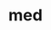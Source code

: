 ---
title: "med"
layout: cache
categories: [package, develop]
meta: {"compilers": ["gcc@11.4.0"], "num_specs": 16, "num_specs_by_stack": {"e4s": 16, "root": 16}, "oss": ["ubuntu22.04"], "platforms": ["linux"], "stacks": ["e4s", "root"], "targets": ["x86_64_v3"], "versions": ["5.0.0"]}
spec_details: [{"compiler": "gcc@11.4.0", "hash": "3l6rf2golg5txvqhgve5tduvqz4bwqyq", "os": "ubuntu22.04", "platform": "linux", "size": "-", "stacks": ["e4s", "root"], "target": "x86_64_v3", "variants": ["+api23", "build_system=cmake", "build_type=Release", "~doc", "~fortran", "generator=make", "~ipo", "+mpi", "~python", "~shared"], "versions": ["5.0.0"]}, {"compiler": "gcc@11.4.0", "hash": "a2kutkgfwgnkzx562pdxoah74vh4ao7h", "os": "ubuntu22.04", "platform": "linux", "size": "-", "stacks": ["e4s", "root"], "target": "x86_64_v3", "variants": ["+api23", "build_system=cmake", "build_type=Release", "~doc", "~fortran", "generator=make", "~ipo", "+mpi", "~python", "~shared"], "versions": ["5.0.0"]}, {"compiler": "gcc@11.4.0", "hash": "gida3qzrdbgduuw7eewgr6eiaqcya6uh", "os": "ubuntu22.04", "platform": "linux", "size": "-", "stacks": ["e4s", "root"], "target": "x86_64_v3", "variants": ["+api23", "build_system=cmake", "build_type=Release", "~doc", "~fortran", "generator=make", "~ipo", "+mpi", "~python", "~shared"], "versions": ["5.0.0"]}, {"compiler": "gcc@11.4.0", "hash": "l3v35ztuca6rjhxxioiqemrvvmlzmsze", "os": "ubuntu22.04", "platform": "linux", "size": "-", "stacks": ["e4s", "root"], "target": "x86_64_v3", "variants": ["+api23", "build_system=cmake", "build_type=Release", "~doc", "~fortran", "generator=make", "~ipo", "+mpi", "~python", "~shared"], "versions": ["5.0.0"]}, {"compiler": "gcc@11.4.0", "hash": "mrdzhhjrefq4irgmkpx63gmusnbn6wu7", "os": "ubuntu22.04", "platform": "linux", "size": "-", "stacks": ["e4s", "root"], "target": "x86_64_v3", "variants": ["+api23", "build_system=cmake", "build_type=Release", "~doc", "~fortran", "generator=make", "~ipo", "+mpi", "~python", "~shared"], "versions": ["5.0.0"]}, {"compiler": "gcc@11.4.0", "hash": "o2f4jhw64oof4cf3cwsosmdt3m5yadqh", "os": "ubuntu22.04", "platform": "linux", "size": "-", "stacks": ["e4s", "root"], "target": "x86_64_v3", "variants": ["+api23", "build_system=cmake", "build_type=Release", "~doc", "~fortran", "generator=make", "~ipo", "+mpi", "~python", "~shared"], "versions": ["5.0.0"]}, {"compiler": "gcc@11.4.0", "hash": "o4oeku5dahgxgojtnw3aiaie2xqtnodp", "os": "ubuntu22.04", "platform": "linux", "size": "-", "stacks": ["e4s", "root"], "target": "x86_64_v3", "variants": ["+api23", "build_system=cmake", "build_type=Release", "~doc", "~fortran", "generator=make", "~ipo", "+mpi", "~python", "~shared"], "versions": ["5.0.0"]}, {"compiler": "gcc@11.4.0", "hash": "obun4uitgcvc3tdreynomsnlv2a33emf", "os": "ubuntu22.04", "platform": "linux", "size": "-", "stacks": ["e4s", "root"], "target": "x86_64_v3", "variants": ["+api23", "build_system=cmake", "build_type=Release", "~doc", "~fortran", "generator=make", "~ipo", "+mpi", "~python", "~shared"], "versions": ["5.0.0"]}, {"compiler": "gcc@11.4.0", "hash": "r7qi2owbet5rv3xztluxrdpmtz6jkkpz", "os": "ubuntu22.04", "platform": "linux", "size": "-", "stacks": ["e4s", "root"], "target": "x86_64_v3", "variants": ["+api23", "build_system=cmake", "build_type=Release", "~doc", "~fortran", "generator=make", "~ipo", "+mpi", "~python", "~shared"], "versions": ["5.0.0"]}, {"compiler": "gcc@11.4.0", "hash": "sknyz7vu2wvl2xm25vrb7sf2ssp6bq6g", "os": "ubuntu22.04", "platform": "linux", "size": "-", "stacks": ["e4s", "root"], "target": "x86_64_v3", "variants": ["+api23", "build_system=cmake", "build_type=Release", "~doc", "~fortran", "generator=make", "~ipo", "+mpi", "~python", "~shared"], "versions": ["5.0.0"]}, {"compiler": "gcc@11.4.0", "hash": "szjanfxoqt4b4flvk54a3agtw3jlz6os", "os": "ubuntu22.04", "platform": "linux", "size": "-", "stacks": ["e4s", "root"], "target": "x86_64_v3", "variants": ["+api23", "build_system=cmake", "build_type=Release", "~doc", "~fortran", "generator=make", "~ipo", "+mpi", "~python", "~shared"], "versions": ["5.0.0"]}, {"compiler": "gcc@11.4.0", "hash": "w42clnwafgp2zxrojbxwnu3k4lpb4t7v", "os": "ubuntu22.04", "platform": "linux", "size": "-", "stacks": ["e4s", "root"], "target": "x86_64_v3", "variants": ["+api23", "build_system=cmake", "build_type=Release", "~doc", "~fortran", "generator=make", "~ipo", "+mpi", "~python", "~shared"], "versions": ["5.0.0"]}, {"compiler": "gcc@11.4.0", "hash": "w4jsolamyghaes3beb2lttekejj3vywk", "os": "ubuntu22.04", "platform": "linux", "size": "-", "stacks": ["e4s", "root"], "target": "x86_64_v3", "variants": ["+api23", "build_system=cmake", "build_type=Release", "~doc", "~fortran", "generator=make", "~ipo", "+mpi", "~python", "~shared"], "versions": ["5.0.0"]}, {"compiler": "gcc@11.4.0", "hash": "wzphget3nfopdi6fk66jwxaxzav4kq2v", "os": "ubuntu22.04", "platform": "linux", "size": "-", "stacks": ["e4s", "root"], "target": "x86_64_v3", "variants": ["+api23", "build_system=cmake", "build_type=Release", "~doc", "~fortran", "generator=make", "~ipo", "+mpi", "~python", "~shared"], "versions": ["5.0.0"]}, {"compiler": "gcc@11.4.0", "hash": "xxc2jc6tgo5al73q3cinrkrvkphi5tve", "os": "ubuntu22.04", "platform": "linux", "size": "-", "stacks": ["e4s", "root"], "target": "x86_64_v3", "variants": ["+api23", "build_system=cmake", "build_type=Release", "~doc", "~fortran", "generator=make", "~ipo", "+mpi", "~python", "~shared"], "versions": ["5.0.0"]}, {"compiler": "gcc@11.4.0", "hash": "zy3qh2zvmutnefpk64mdpbjufifofyum", "os": "ubuntu22.04", "platform": "linux", "size": "-", "stacks": ["e4s", "root"], "target": "x86_64_v3", "variants": ["+api23", "build_system=cmake", "build_type=Release", "~doc", "~fortran", "generator=make", "~ipo", "+mpi", "~python", "~shared"], "versions": ["5.0.0"]}]
---